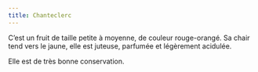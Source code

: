 ```yaml
---
title: Chanteclerc
---
```


C’est un fruit de taille petite à moyenne, de couleur rouge-orangé. Sa chair tend vers le jaune, elle est juteuse, parfumée et légèrement acidulée.

Elle est de très bonne conservation.
